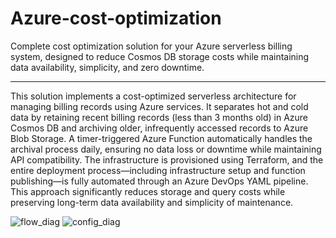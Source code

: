 # Azure-cost-optimization
Complete cost optimization solution for your Azure serverless billing system, designed to reduce Cosmos DB storage costs while maintaining data availability, simplicity, and zero downtime.

___________________________________________________________________________________________________________________________

This solution implements a cost-optimized serverless architecture for managing billing records using Azure services. It separates hot and cold data by retaining recent billing records (less than 3 months old) in Azure Cosmos DB and archiving older, infrequently accessed records to Azure Blob Storage. A timer-triggered Azure Function automatically handles the archival process daily, ensuring no data loss or downtime while maintaining API compatibility. The infrastructure is provisioned using Terraform, and the entire deployment process—including infrastructure setup and function publishing—is fully automated through an Azure DevOps YAML pipeline. This approach significantly reduces storage and query costs while preserving long-term data availability and simplicity of maintenance.

![flow_diag](https://github.com/user-attachments/assets/600dc586-370f-4bf5-bcb9-2562e5548a72)
![config_diag](https://github.com/user-attachments/assets/a0c7e62e-60f7-4b87-ad53-95ebee119eda)
